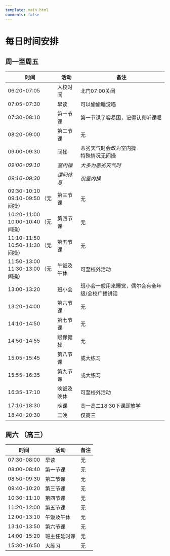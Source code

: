 ```yaml
---
template: main.html
comments: false
---
```


# 每日时间安排

## 周一至周五

| 时间                                    | 活动       | 备注                                       |
| --------------------------------------- | ---------- | ------------------------------------------ |
| 06:20-07:05                             | 入校时间   | 北门07:00关闭                              |
| 07:05-07:30                             | 早读       | 可以偷偷睡觉喵                              |
| 07:30-08:10                             | 第一节课   | 第一节课了容易困，记得认真听课喔              |
| 08:20-09:00                             | 第二节课   | 无                                         |
| 09:00-09:30                             | 间操       | 恶劣天气时会改为室内操 <br> 特殊情况无间操 |
| *09:00-09:10*                           | *室内操*   | *大多为恶劣天气时*                         |
| *09:10-09:30*                           | *课间休息* | *仅室内操*                                 |
| 09:30-10:10 <br> 09:10-09:50 （无间操） | 第三节课   | 无                                         |
| 10:20-11:00 <br> 10:00-10:40 （无间操） | 第四节课   | 无                                         |
| 11:10-11:50 <br> 10:50-11:30 （无间操） | 第五节课   | 无                                         |
| 11:50-13:00 <br> 11:30-13:00 （无间操） | 午饭及午休 | 可至校外活动                                 |
| 13:00-13:20                             | 班小会     | 班小会一般用来睡觉，偶尔会有全年级/全校广播讲话|
| 13:20-14:00                             | 第六节课   | 无                                         |
| 14:10-14:50                             | 第七节课   | 无                                         |
| 14:50-14:55                             | 眼保健操   | 无                                         |
| 15:05-15:45                             | 第八节课   | 或大练习                                    |
| 15:55-16:35                             | 第九节课   | 或大练习                                    |
| 16:35-17:10                             | 晚饭及晚休 | 可至校外活动                               |
| 17:10-18:30                             | 晚课       | 高一高二18:30下课即放学                    |
| 18:40-20:30                             | 二晚       | 仅高三                                     |

## 周六 （高三）

| 时间        | 活动       | 备注                    |
| ----------- | ---------- | ----------------------- |
| 07:30-08:00 | 早读       | 无                      |
| 08:00-08:40 | 第一节课   | 无                      |
| 08:50-09:30 | 第二节课   | 无                      |
| 09:40-10:20 | 第三节课   | 无                      |
| 10:30-11:10 | 第四节课   | 无                      |
| 11:20-12:00 | 第五节课   | 无                      |
| 12:00-13:10 | 午饭及午休   | 无 |
| 13:10-13:50 | 第六节课   | 无 |
| 14:00-15:20 | 班主任延时课 | 无                  |
| 15:30-16:50 | 大练习     | 无                  |
